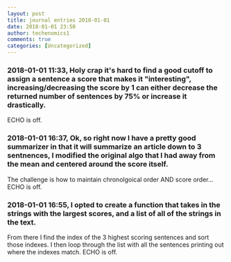 ```yaml
---
layout: post
title: journal entries 2018-01-01
date: 2018-01-01 23:50
author: techenomics1
comments: true
categories: [Uncategorized]
---
```

### 2018-01-01 11:33, Holy crap it's hard to find a good cutoff to assign a sentence a score that makes it "interesting", increasing/decreasing the score by 1 can either decrease the returned number of sentences by 75% or increase it drastically.  
ECHO is off.
### 2018-01-01 16:37, Ok, so right now I have a pretty good summarizer in that it will summarize an article down to 3 sentnences, I modified the original algo that I had away from the mean and centered around the score itself.  
The challenge is how to maintain chronolgoical order AND score order... 
ECHO is off.
### 2018-01-01 16:55, I opted to create a function that takes in the strings with the largest scores, and a list of all of the strings in the text.  
From there I find the index of the 3 highest scoring sentences and sort those indexes.  I then loop through the list with all the sentences printing out where the indexes match. 
ECHO is off.

